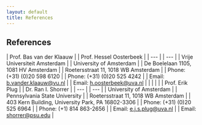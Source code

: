 ```yaml
---
layout: default
title: References
---
```


## References


| Prof. Bas van der Klaauw | | Prof. Hessel Oosterbeek |
| --- | | --- |
| Vrije Universiteit Amsterdam | | University of Amsterdam |
| De Boelelaan 1105, 1081 HV Amsterdam | |  Roetersstraat 11, 1018 WB Amsterdam |
| Phone: (+31) (0)20 598 6120 | |  Phone: (+31) (0)20 525 4242 |
| Email: b.vander.klaauw@vu.nl | |  Email: h.oosterbeek@uva.nl |
|  | |  |
| Prof. Erik Plug | | Dr. Ran I. Shorrer |
| --- | | --- |
| University of Amsterdam | | Pennsylvania State University |
| Roetersstraat 11, 1018 WB Amsterdam | | 403 Kern Building, University Park, PA 16802-3306 |
| Phone: (+31) (0)20 525 6964 | | Phone: (+1) 814 863-2656 |
| Email: e.j.s.plug@uva.nl | | Email: shorrer@psu.edu |
